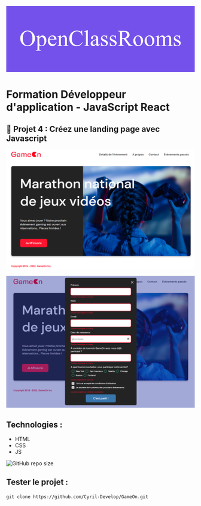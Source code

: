 ![formation](./assets/screenshot/openClassRooms.png)

# Formation Développeur d'application - JavaScript React

## 📎 Projet 4 : Créez une landing page avec Javascript

![home](./assets/screenshot/home.png)

![form](./assets/screenshot/form.png)

## Technologies :
- HTML
- CSS
- JS

![GitHub repo size](https://img.shields.io/github/repo-size/Cyril-Develop/GameOn?style=for-the-badge) 

 ## Tester le projet :

```terminal
git clone https://github.com/Cyril-Develop/GameOn.git
```
